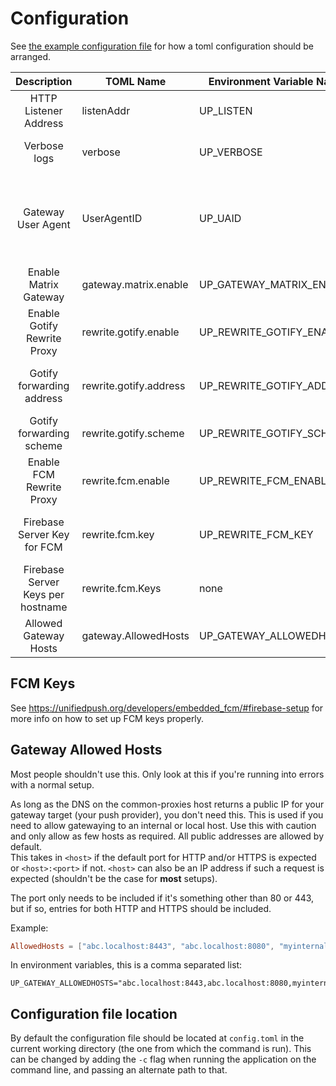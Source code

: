 # Configuration

See [the example configuration file](../example-config.toml) for how a toml configuration should be arranged.

| Description                       | TOML Name              | Environment Variable Name | Type                | More Info                                                                                                                                                           |
| :---:                             | ---                    | ---                       | ---                 | ---                                                                                                                                                                 |
| HTTP Listener Address             | listenAddr             | UP_LISTEN                 | string              | This doesn't have any effect inside docker.                                                                                                                         |
| Verbose logs                      | verbose                | UP_VERBOSE                | boolean             | Detailed logs or not. It is recommended to always set this to true.                                                                                                 |
| Gateway User Agent                | UserAgentID            | UP_UAID                   | string              | A user agent comment for gateway forwarded requests. Useful for debugging (and rate limits for big gateways). Example: "matrix.gateway.unifiedpush.org by unifiedpush.org" |
| Enable Matrix Gateway             | gateway.matrix.enable  | UP_GATEWAY_MATRIX_ENABLE  | boolean             |                                                                                                                                                                     |
| Enable Gotify Rewrite Proxy       | rewrite.gotify.enable  | UP_REWRITE_GOTIFY_ENABLE  | boolean             |                                                                                                                                                                     |
| Gotify forwarding address         | rewrite.gotify.address | UP_REWRITE_GOTIFY_ADDRESS | string              | What is the domain of your Gotify server. This has to be a `host:port` or `host` if you want the default port for the scheme.                                       |
| Gotify forwarding scheme          | rewrite.gotify.scheme  | UP_REWRITE_GOTIFY_SCHEME  | string              | `http` or `https`                                                                                                                                                   |
| Enable FCM Rewrite Proxy          | rewrite.fcm.enable     | UP_REWRITE_FCM_ENABLE     | boolean             |                                                                                                                                                                     |
| Firebase Server Key for FCM       | rewrite.fcm.key        | UP_REWRITE_FCM_KEY        | string              | An FCM request to any hostname will be forwarded with this key. Not recommended, use per hostname keys if possible.                                                 |
| Firebase Server Keys per hostname | rewrite.fcm.Keys       | none                      | map[hostname] = key | Specify the hostname that will be receiving requests and the key that request should be forwarded to.                                                               |
| Allowed Gateway Hosts             | gateway.AllowedHosts   | UP_GATEWAY_ALLOWEDHOSTS   | string list         | See relevant section below                                                                                                                                          |

## FCM Keys

See <https://unifiedpush.org/developers/embedded_fcm/#firebase-setup> for more info on how to set up FCM keys properly.

## Gateway Allowed Hosts

Most people shouldn't use this. Only look at this if you're running into errors with a normal setup.

As long as the DNS on the common-proxies host returns a public IP for your gateway target (your push provider), you don't need this.
This is used if you need to allow gatewaying to an internal or local host. Use this with caution and only allow as few hosts as required. All public addresses are allowed by default.  
This takes in `<host>` if the default port for HTTP and/or HTTPS is expected or `<host>:<port>` if not.
`<host>` can also be an IP address if such a request is expected (shouldn't be the case for **most** setups).  

The port only needs to be included if it's something other than 80 or 443, but if so, entries for both HTTP and HTTPS should be included.

Example:
```toml
AllowedHosts = ["abc.localhost:8443", "abc.localhost:8080", "myinternaldomain.local"] 
```

In environment variables, this is a comma separated list:
```env
UP_GATEWAY_ALLOWEDHOSTS="abc.localhost:8443,abc.localhost:8080,myinternaldomain.local"
```

## Configuration file location

By default the configuration file should be located at `config.toml` in the current working directory (the one from which the command is run). This can be changed by adding the `-c` flag when running the application on the command line, and passing an alternate path to that.
